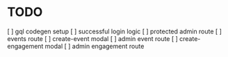 # TODO

[ ] gql codegen setup
[ ] successful login logic
[ ] protected admin route
[ ] events route
[ ] create-event modal
[ ] admin event route
[ ] create-engagement modal
[ ] admin engagement route
